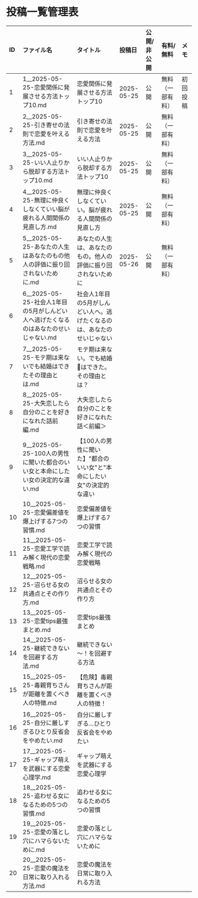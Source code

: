 # 投稿一覧管理表

| ID | ファイル名 | タイトル | 投稿日 | 公開/非公開 | 有料/無料 | メモ |
|:---|:---|:---|:---|:---|:---|:---|
| 1 | 1__2025-05-25-恋愛関係に発展させる方法トップ10.md | 恋愛関係に発展させる方法トップ10 | 2025-05-25 | 公開 | 無料（一部有料） | 初回投稿 |
| 2 | 2__2025-05-25-引き寄せの法則で恋愛を叶える方法.md | 引き寄せの法則で恋愛を叶える方法 | 2025-05-25 | 公開 | 無料（一部有料） | |
| 3 | 3__2025-05-25-いい人止りから脱却する方法トップ10.md | いい人止りから脱却する方法トップ10 | 2025-05-25 | 公開 | 無料（一部有料） | |
| 4 | 4__2025-05-25-無理に仲良くしなくていい脳が疲れる人間関係の見直し方.md | 無理に仲良くしなくていい。脳が疲れる人間関係の見直し方 | 2025-05-25 | 公開 | 無料（一部有料） | |
| 5 | 5__2025-05-25-あなたの人生はあなたのもの他人の評価に振り回されないために.md | あなたの人生は、あなたのもの。他人の評価に振り回されないために | 2025-05-26 | 公開 | 無料（一部有料） | |
| 6 | 6__2025-05-25-社会人1年目の5月がしんどい人へ逃げたくなるのはあなたのせいじゃない.md | 社会人1年目の5月がしんどい人へ。逃げたくなるのは、あなたのせいじゃない |  |  |  | |
| 7 | 7__2025-05-25-モテ期は来ないでも結婚はできたその理由とは.md | モテ期は来ない。でも結婚💍はできた。その理由とは？ |  |  |  | |
| 8 | 8__2025-05-25-大失恋したら自分のことを好きになれた話前編.md | 大失恋したら自分のことを好きになれた話＜前編＞ |  |  |  | |
| 9 | 9__2025-05-25-100人の男性に聞いた都合のいい女と本命にしたい女の決定的な違い.md | 【100人の男性に聞いた】"都合のいい女"と"本命にしたい女"の決定的な違い |  |  |  | |
| 10 | 10__2025-05-25-恋愛偏差値を爆上げする7つの習慣.md | 恋愛偏差値を爆上げする7つの習慣 |  |  |  | |
| 11 | 11__2025-05-25-恋愛工学で読み解く現代の恋愛戦略.md | 恋愛工学で読み解く現代の恋愛戦略 | | | | |
| 12 | 12__2025-05-25-沼らせる女の共通点とその作り方.md | 沼らせる女の共通点とその作り方 | | | | |
| 13 | 13__2025-05-25-恋愛tips最強まとめ.md | 恋愛tips最強まとめ | | | | |
| 14 | 14__2025-05-25-継続できないを回避する方法.md | 継続できない～！を回避する方法 | | | | |
| 15 | 15__2025-05-25-毒親育ちさんが距離を置くべき人の特徴.md | 【危険】毒親育ちさんが距離を置くべき人の特徴！ | | | | |
| 16 | 16__2025-05-25-自分に厳しすぎるひとり反省会をやめたい.md | 自分に厳しすぎる…ひとり反省会をやめたい | | | | |
| 17 | 17__2025-05-25-ギャップ萌えを武器にする恋愛心理学.md | ギャップ萌えを武器にする恋愛心理学 | | | | |
| 18 | 18__2025-05-25-追わせる女になるための5つの習慣.md | 追わせる女になるための5つの習慣 | | | | |
| 19 | 19__2025-05-25-恋愛の落とし穴にハマらないために.md | 恋愛の落とし穴にハマらないために | | | | |
| 20 | 20__2025-05-25-恋愛の魔法を日常に取り入れる方法.md | 恋愛の魔法を日常に取り入れる方法 | | | | |
